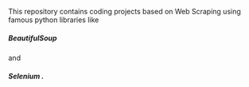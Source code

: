 This repository contains coding projects based on Web Scraping using famous python libraries like 
<h5>BeautifulSoup </h5>and <h5>Selenium .</h5> 
